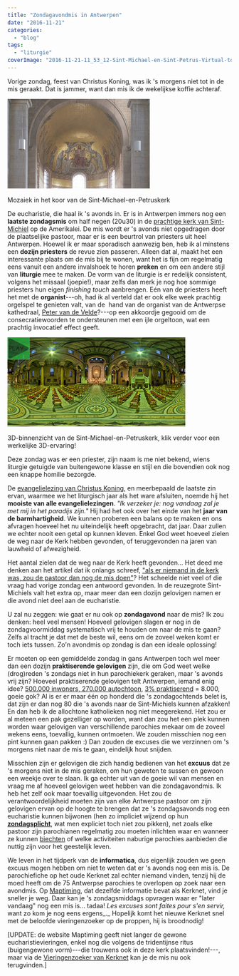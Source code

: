 ```yaml
---
title: "Zondagavondmis in Antwerpen"
date: "2016-11-21"
categories: 
  - "blog"
tags: 
  - "liturgie"
coverImage: "2016-11-21-11_53_12-Sint-Michael-en-Sint-Petrus-Virtual-tour.png"
---
```


Vorige zondag, feest van Christus Koning, was ik 's morgens niet tot in de mis geraakt. Dat is jammer, want dan mis ik de wekelijkse koffie achteraf.

[![Mozaiek in het koor van de Sint-Michael-en-Petruskerk](images/StMichaelPeterDome.jpg)](http://salviatimosaics.blogspot.be/2013/02/church-of-st-michael-and-peter-antwerp.html)

Mozaiek in het koor van de Sint-Michael-en-Petruskerk

De eucharistie, die haal ik 's avonds in. Er is in Antwerpen immers nog een **laatste zondagsmis** om half negen (20u30) in de [prachtige kerk van Sint-Michiel](http://salviatimosaics.blogspot.be/2013/02/church-of-st-michael-and-peter-antwerp.html) op de Amerikalei. De mis wordt er 's avonds niet opgedragen door de plaatselijke pastoor, maar er is een beurtrol van priesters uit heel Antwerpen. Hoewel ik er maar sporadisch aanwezig ben, heb ik al minstens een **dozijn priesters** de revue zien passeren. Alleen dat al, maakt het een interessante plaats om de mis bij te wonen, want het is fijn om regelmatig eens vanuit een andere invalshoek te horen **preken** en om een andere stijl van **liturgie** mee te maken. De vorm van de liturgie is er redelijk consistent, volgens het missaal (joepie!), maar zelfs dan merk je nog hoe sommige priesters hun eigen _finishing touch_ aanbrengen. Eén van de priesters heeft het met de **organist**\---oh, had ik al verteld dat er ook elke week prachtig orgelspel te genieten valt, van de  hand van de organist van de Antwerpse kathedraal, [Peter van de Velde](http://www.petervandevelde.org/)?---op een akkoordje gegooid om de consecratiewoorden te ondersteunen met een ijle orgeltoon, wat een prachtig invocatief effect geeft.

[![3D-binnenzicht van de Sint-Michael-en-Petruskerk](images/Sint_Michael_en_Sint_Petrus.jpg)](http://www.studiovr.pl/spacery_wirtualne/Sint_Michael_en_Sint_Petrus/)

3D-binnenzicht van de Sint-Michael-en-Petruskerk, klik verder voor een werkelijke 3D-ervaring!

Deze zondag was er een priester, zijn naam is me niet bekend, wiens liturgie getuigde van buitengewone klasse en stijl en die bovendien ook nog een knappe homilie bezorgde.

De [evangelielezing van Christus Koning](http://www.bijbelcitaat.be/lezing/lezingen-van-de-dag-zondag-20-november-2016/), en meerbepaald de laatste zin ervan, waarmee we het liturgisch jaar als het ware afsluiten, noemde hij het **mooiste van alle evangelielezingen**. _"Ik verzeker je: nog vandaag zal je met mij in het paradijs zijn."_ Hij had het ook over het einde van het **jaar van de barmhartigheid**. We kunnen proberen een balans op te maken en ons afvragen hoeveel het nu uiteindelijk heeft opgebracht, dat jaar. Daar zullen we echter nooit een getal op kunnen kleven. Enkel God weet hoeveel zielen de weg naar de Kerk hebben gevonden, of teruggevonden na jaren van lauwheid of afwezigheid.

Het aantal zielen dat de weg naar de Kerk heeft gevonden… Het deed me denken aan het artikel dat ik onlangs schreef, ["als er niemand in de kerk was, zou de pastoor dan nog de mis doen"](/blog/en-als-er-niemand-in-de-kerk-was-zou-de-priester-dan-nog-de-mis-doen/)? Het scheelde niet veel of die vraag had vorige zondag een antwoord gevonden. In de reuzegrote Sint-Michiels valt het extra op, maar meer dan een dozijn gelovigen namen er die avond niet deel aan de eucharistie.

U zal nu zeggen: wie gaat er nu ook op **zondagavond** naar de mis? Ik zou denken: heel veel mensen! Hoeveel gelovigen slagen er nog in de zondagvoormiddag systematisch vrij te houden om naar de mis te gaan? Zelfs al tracht je dat met de beste wil, eens om de zoveel weken komt er toch iets tussen. Zo'n avondmis op zondag is dan een ideale oplossing!

Er moeten op een gemiddelde zondag in gans Antwerpen toch wel meer dan een dozijn **praktiserende gelovigen** zijn, die om God weet welke (drog)reden 's zondags niet in hun parochiekerk geraken, maar 's avonds vrij zijn? Hoeveel praktiserende gelovigen telt Antwerpen, iemand enig idee? [500.000 inwoners, 270.000 autochtoon](https://stadincijfers.antwerpen.be/dashboard/Diversiteit--c635848465162752890/), [3% praktiserend](http://www.hln.be/hln/nl/957/Binnenland/article/detail/1400804/2012/02/27/Nog-3-praktiserende-katholieken-in-Belgie.dhtml) = 8.000, goeie gok? Al is er er maar één op honderd die 's zondagochtends belet is, dat zijn er dan nog 80 die 's avonds naar de Sint-Michiels kunnen afzakken! En dan heb ik de allochtone katholieken nog niet meegerekend. Het zou er al meteen een pak gezelliger op worden, want dan zou het een plek kunnen worden waar gelovigen van verschillende parochies mekaar om de zoveel wekens eens, toevallig, kunnen ontmoeten. We zouden misschien nog een pint kunnen gaan pakken :) Dan zouden de excuses die we verzinnen om 's morgens niet naar de mis te gaan, eindelijk hout snijden.

Misschien zijn er gelovigen die zich handig bedienen van het **excuus** dat ze 's morgens niet in de mis geraken, om hun geweten te sussen en gewoon een weekje over te slaan. Ik ga echter uit van de goeie wil van mensen en vraag me af hoeveel gelovigen weet hebben van die zondagavondmis. Ik heb het zelf ook maar toevallig uitgevonden. Het zou de verantwoordelijkheid moeten zijn van elke Antwerpse pastoor om zijn gelovigen ervan op de hoogte te brengen dat ze 's zondagsavonds nog een eucharistie kunnen bijwonen (hen zo impliciet wijzend op hun **[zondagsplicht](https://www.rkdocumenten.nl/rkdocs/index.php?mi=600&doc=402&id=350)**, wat men expliciet toch niet zou pikken), net zoals elke pastoor zijn parochianen regelmatig zou moeten inlichten waar en wanneer ze kunnen [biechten](http://www.sint-janscentrum.nl/index.php?p=biecht) of welke activiteiten naburige parochies aanbieden die nuttig zijn voor het geestelijk leven.

We leven in het tijdperk van de **informatica**, dus eigenlijk zouden we geen excuus mogen hebben om niet te weten dat er 's avonds nog een mis is. De parochiefiche op het oude Kerknet zal echter niemand vinden, tenzij hij de moed heeft om de 75 Antwerpse parochies te overlopen op zoek naar een avondmis. Op [Maptiming](http://naar-de-mis.maptiming.com/51.205620,4.392615,15z,654px/all/location/sint-michiel-en-sint-pieter-antwerpen), dat dezelfde informatie bevat als Kerknet, vind je sneller je weg. Daar kan je 's zondagsmiddags opvragen waar er "later vandaag" nog een mis is… tadaa! _Les excuses sont faites pour s'en servir,_ want zo kom je nog eens ergens_._ Hopelijk komt het nieuwe Kerknet snel met de beloofde vieringenzoeker op de proppen, hij is broodnodig!

\[UPDATE: de website Maptiming geeft niet langer de gewone eucharistievieringen, enkel nog die volgens de tridentijnse ritus (buigengewone vorm)---die trouwens ook in deze kerk plaatsvinden!---, maar via de [Vieringenzoeker van Kerknet](https://www.kerknet.be/kerk/st-michiel-en-st-pieter-parochiekerk-antwerpen) kan je de mis nu ook terugvinden.\]
